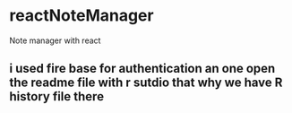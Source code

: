 # reactNoteManager
Note manager with react

## i used fire base for authentication  an  one open the readme file with r sutdio that why we have R history file there 
